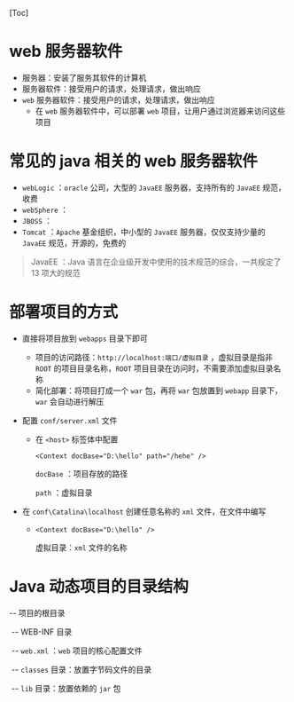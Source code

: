 [Toc]

# web 服务器软件

* 服务器：安装了服务其软件的计算机
* 服务器软件：接受用户的请求，处理请求，做出响应
* `web` 服务器软件：接受用户的请求，处理请求，做出响应
  * 在 `web` 服务器软件中，可以部署 `web` 项目，让用户通过浏览器来访问这些项目

# 常见的 java 相关的 web 服务器软件

* `webLogic` ：`oracle` 公司，大型的 `JavaEE` 服务器，支持所有的 `JavaEE` 规范，收费
* `webSphere` ：
* `JBOSS` ：
* `Tomcat` ：`Apache` 基金组织，中小型的 `JavaEE` 服务器，仅仅支持少量的 `JavaEE` 规范，开源的，免费的

> JavaEE ：Java 语言在企业级开发中使用的技术规范的综合，一共规定了 13 项大的规范

# 部署项目的方式

* 直接将项目放到 `webapps` 目录下即可

  * 项目的访问路径：`http://localhost:端口/虚拟目录` ，虚拟目录是指非 `ROOT` 的项目目录名称，`ROOT` 项目目录在访问时，不需要添加虚拟目录名称
  * 简化部署：将项目打成一个 `war` 包，再将 `war` 包放置到 `webapp` 目录下，`war` 会自动进行解压

* 配置 `conf/server.xml` 文件

  * 在 `<host>` 标签体中配置

    `<Context docBase="D:\hello" path="/hehe" />`

    `docBase` ：项目存放的路径

    `path` ：虚拟目录

* 在 `conf\Catalina\localhost` 创建任意名称的 `xml` 文件，在文件中编写

  * `<Context docBase="D:\hello" />`

    虚拟目录：`xml` 文件的名称

# Java 动态项目的目录结构

-- 项目的根目录

​	-- WEB-INF 目录

​		-- `web.xml` ：`web` 项目的核心配置文件

​		-- `classes` 目录：放置字节码文件的目录

​		-- `lib` 目录：放置依赖的 `jar` 包









